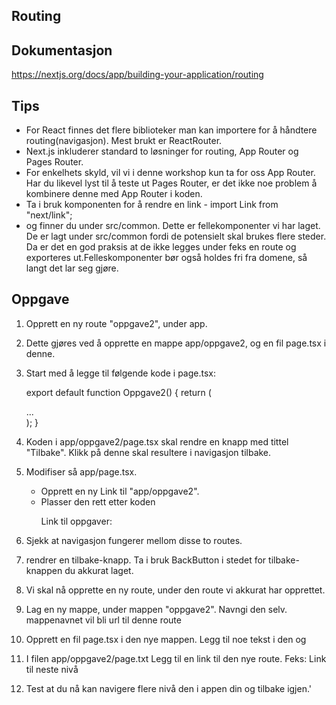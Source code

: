 ## Routing

## Dokumentasjon
https://nextjs.org/docs/app/building-your-application/routing

## Tips
 - For React finnes det flere biblioteker man kan importere for å håndtere routing(navigasjon).
   Mest brukt er ReactRouter. 
 - Next.js inkluderer standard to løsninger for routing, App Router og Pages Router.
 - For enkelhets skyld, vil vi i denne workshop kun ta for oss App Router. Har du likevel lyst til å teste ut Pages Router, 
   er det ikke noe problem å kombinere denne med App Router i koden. 
 - Ta i bruk komponenten <Link/> for å rendre en link - import Link from "next/link";
 - <LinksContainer/> og <BackButton/> finner du under src/common. Dette er fellekomponenter vi har laget.
   De er lagt under src/common fordi de potensielt skal brukes flere steder. Da er det en god praksis at de ikke legges 
   under feks en route og exporteres ut.Felleskomponenter bør også holdes fri fra domene, så langt det lar seg gjøre. 

## Oppgave
1. Opprett en ny route "oppgave2", under app. 
2. Dette gjøres ved å opprette en mappe app/oppgave2, og en fil page.tsx i denne.
3. Start med å legge til følgende kode i page.tsx:
   
   export default function Oppgave2() {
     return (
       <main>
        ...
       </main>
     );
   }
   
4. Koden i app/oppgave2/page.tsx skal rendre en knapp med tittel "Tilbake". Klikk på denne skal resultere i navigasjon tilbake. 
5. Modifiser så app/page.tsx. 
   - Opprett en ny Link til "app/oppgave2". 
   - Plasser den rett etter koden <p>Link til oppgaver: </p>
6. Sjekk at navigasjon fungerer mellom disse to routes.
7. <BackButton/> rendrer en tilbake-knapp. Ta i bruk BackButton i stedet for tilbake-knappen du akkurat laget.
8. Vi skal nå opprette en ny route, under den route vi akkurat har opprettet. 
9. Lag en ny mappe, under mappen "oppgave2". Navngi den selv. mappenavnet vil bli url til denne route
10. Opprett en fil page.tsx i den nye mappen. Legg til noe tekst i den og <BackButton/>
11. I filen app/oppgave2/page.txt Legg til en link til den nye route. Feks:  <Link href="/oppgave2/nesteNivaa">Link til neste nivå</Link>
12. Test at du nå kan navigere flere nivå den i appen din og tilbake igjen.' 